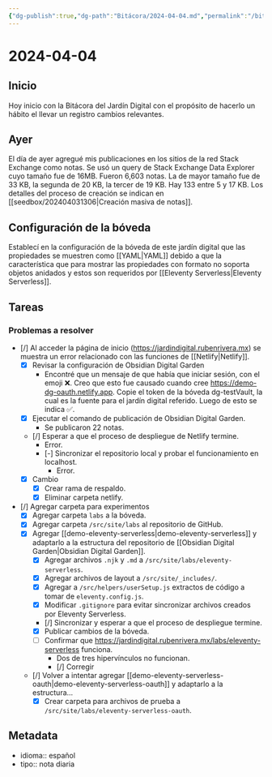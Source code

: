 ```yaml
---
{"dg-publish":true,"dg-path":"Bitácora/2024-04-04.md","permalink":"/bitacora/2024-04-04/","title":"2024-04-04","tags":["Bitácora"],"noteIcon":"\"0\"","created":"2024-04-04T08:53:21.401-06:00","updated":"2024-04-04T17:33:06.456-06:00"}
---
```


# 2024-04-04

## Inicio
Hoy inicio con la Bitácora del Jardín Digital con el propósito de hacerlo un hábito el llevar un registro cambios relevantes.

## Ayer

El día de ayer agregué mis publicaciones en los sitios de la red Stack Exchange como notas. Se usó un query de Stack Exchange Data Explorer cuyo tamaño fue de 16MB. Fueron 6,603 notas. La de mayor tamaño fue de 33 KB, la segunda de 20 KB, la tercer de 19 KB. Hay 133 entre 5 y 17 KB. Los detalles del proceso de creación se indican en [[seedbox/202404031306\|Creación masiva de notas]].
## Configuración de la bóveda

Establecí en la configuración de la bóveda de este jardín digital que las propiedades se muestren como [[YAML\|YAML]] debido a que la característica que para mostrar las propiedades con formato no soporta objetos anidados y estos son requeridos por [[Eleventy Serverless\|Eleventy Serverless]].

## Tareas

### Problemas a resolver
- [/] Al acceder la página de inicio (https://jardindigital.rubenrivera.mx) se muestra un error relacionado con las funciones de [[Netlify\|Netlify]].
	- [x] Revisar la configuración de Obsidian Digital Garden
		- Encontré que un mensaje de que había que iniciar sesión, con el emoji ❌. Creo que esto fue causado cuando cree https://demo-dg-oauth.netlify.app. Copie el token de la bóveda dg-testVault, la cual es la fuente para el jardín digital referido. Luego de esto se indica ✅.
	- [x] Ejecutar el comando de publicación de Obsidian Digital Garden.
		- Se publicaron 22  notas.
	- [/] Esperar a que el proceso de despliegue de Netlify termine.
		- Error.
		- [-] Sincronizar el repositorio local y probar el funcionamiento en localhost.
			- Error.
	- [x] Cambio
		- [x] Crear rama de respaldo.
		- [x] Eliminar carpeta netlify.
- [/] Agregar carpeta para experimentos
	- [x] Agregar carpeta `labs` a la bóveda.
	- [x] Agregar carpeta `/src/site/labs` al repositorio de GitHub.
	- [x] Agregar [[demo-eleventy-serverless\|demo-eleventy-serverless]] y adaptarlo a la estructura del repositorio de [[Obsidian Digital Garden\|Obsidian Digital Garden]].
		- [x] Agregar archivos `.njk` y `.md` a `/src/site/labs/eleventy-serverless`.
		- [x] Agregar archivos de layout a `/src/site/_includes/`.
		- [x] Agregar a `/src/helpers/userSetup.js` extractos de código a tomar de `eleventy.config.js`.
		- [x] Modificar `.gitignore` para evitar sincronizar archivos creados por Eleventy Serverless.
		- [/] Sincronizar y esperar a que el proceso de despliegue termine.
		- [x] Publicar cambios de la bóveda.
		- [ ] Confirmar que https://jardindigital.rubenrivera.mx/labs/eleventy-serverless funciona.
			- Dos de tres hipervínculos no funcionan.
			- [/] Corregir
	- [/] Volver a intentar agregar [[demo-eleventy-serverless-oauth\|demo-eleventy-serverless-oauth]] y adaptarlo a la estructura...
		- [x] Crear carpeta para archivos de prueba a `/src/site/labs/eleventy-serverless-oauth`.
## Metadata
- idioma:: español
- tipo:: nota diaria